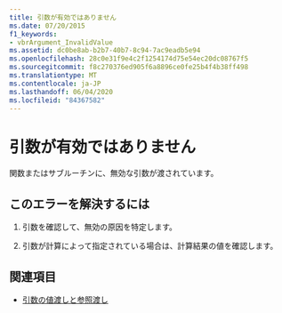 ```yaml
---
title: 引数が有効ではありません
ms.date: 07/20/2015
f1_keywords:
- vbrArgument_InvalidValue
ms.assetid: dc0be8ab-b2b7-40b7-8c94-7ac9eadb5e94
ms.openlocfilehash: 28c0e31f9e4c2f1254174d75e54ec20dc08767f5
ms.sourcegitcommit: f8c270376ed905f6a8896ce0fe25b4f4b38ff498
ms.translationtype: MT
ms.contentlocale: ja-JP
ms.lasthandoff: 06/04/2020
ms.locfileid: "84367582"
---
```

# <a name="arguments-are-not-valid"></a>引数が有効ではありません
関数またはサブルーチンに、無効な引数が渡されています。  
  
## <a name="to-correct-this-error"></a>このエラーを解決するには  
  
1. 引数を確認して、無効の原因を特定します。  
  
2. 引数が計算によって指定されている場合は、計算結果の値を確認します。  
  
## <a name="see-also"></a>関連項目

- [引数の値渡しと参照渡し](../programming-guide/language-features/procedures/passing-arguments-by-value-and-by-reference.md)
